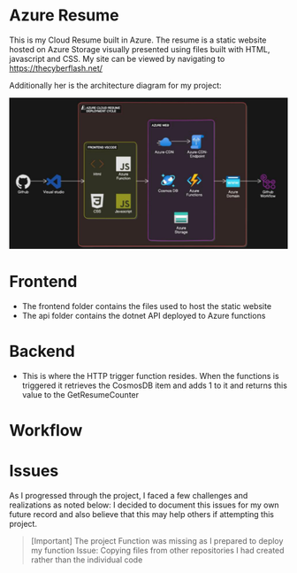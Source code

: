 # Azure Resume 

This is my Cloud Resume built in Azure. The resume is a static website hosted on Azure Storage visually presented using files built with HTML, javascript and CSS.
My site can be viewed by navigating to https://thecyberflash.net/

Additionally her is the architecture diagram for my project:

<p align = "center">
<img src ="https://github.com/khadijahW/CyberFlash/blob/main/Azure.png" width ="650">
  </p>



# Frontend
- The frontend folder contains the files used to host the static website
- The api folder contains the dotnet API deployed to Azure functions




# Backend 
 - This is where the HTTP trigger function resides. When the functions is triggered it retrieves the CosmosDB item and adds 1 to it and returns this value to the GetResumeCounter

# Workflow


# Issues 
As I progressed through the project, I faced a few challenges and realizations as noted below:
I decided to document this issues for my own future record and also believe that this may help others if attempting this project.

>[Important] The project Function was missing as I prepared to deploy my function
            Issue: Copying files from other repositories I had created rather than the individual code
